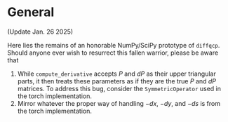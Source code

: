 # General
(Update Jan. 26 2025)

Here lies the remains of an honorable NumPy/SciPy prototype of `diffqcp`.
Should anyone ever wish to resurrect this fallen warrior, please be aware that
1. While `compute_derivative` accepts $P$ and $dP$ as their upper triangular parts, it
then treats these parameters as if they are the true $P$ and $dP$ matrices. To address this bug,
consider the `SymmetricOperator` used in the torch implementation.
2. Mirror whatever the proper way of handling $-dx$, $-dy$, and $-ds$ is from the torch implementation.